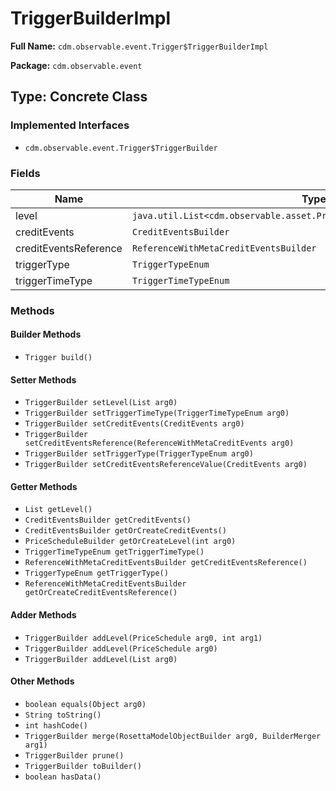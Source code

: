 # TriggerBuilderImpl

**Full Name:** `cdm.observable.event.Trigger$TriggerBuilderImpl`

**Package:** `cdm.observable.event`

## Type: Concrete Class

### Implemented Interfaces

- `cdm.observable.event.Trigger$TriggerBuilder`

### Fields

| Name | Type | Description |
|------|------|-------------|
| level | `java.util.List<cdm.observable.asset.PriceSchedule$PriceScheduleBuilder>` |  |
| creditEvents | `CreditEventsBuilder` |  |
| creditEventsReference | `ReferenceWithMetaCreditEventsBuilder` |  |
| triggerType | `TriggerTypeEnum` |  |
| triggerTimeType | `TriggerTimeTypeEnum` |  |

### Methods

#### Builder Methods

- `Trigger build()`

#### Setter Methods

- `TriggerBuilder setLevel(List arg0)`
- `TriggerBuilder setTriggerTimeType(TriggerTimeTypeEnum arg0)`
- `TriggerBuilder setCreditEvents(CreditEvents arg0)`
- `TriggerBuilder setCreditEventsReference(ReferenceWithMetaCreditEvents arg0)`
- `TriggerBuilder setTriggerType(TriggerTypeEnum arg0)`
- `TriggerBuilder setCreditEventsReferenceValue(CreditEvents arg0)`

#### Getter Methods

- `List getLevel()`
- `CreditEventsBuilder getCreditEvents()`
- `CreditEventsBuilder getOrCreateCreditEvents()`
- `PriceScheduleBuilder getOrCreateLevel(int arg0)`
- `TriggerTimeTypeEnum getTriggerTimeType()`
- `ReferenceWithMetaCreditEventsBuilder getCreditEventsReference()`
- `TriggerTypeEnum getTriggerType()`
- `ReferenceWithMetaCreditEventsBuilder getOrCreateCreditEventsReference()`

#### Adder Methods

- `TriggerBuilder addLevel(PriceSchedule arg0, int arg1)`
- `TriggerBuilder addLevel(PriceSchedule arg0)`
- `TriggerBuilder addLevel(List arg0)`

#### Other Methods

- `boolean equals(Object arg0)`
- `String toString()`
- `int hashCode()`
- `TriggerBuilder merge(RosettaModelObjectBuilder arg0, BuilderMerger arg1)`
- `TriggerBuilder prune()`
- `TriggerBuilder toBuilder()`
- `boolean hasData()`

